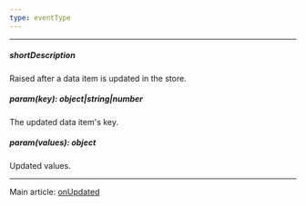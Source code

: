 ```yaml
---
type: eventType
---
```

---
##### shortDescription
Raised after a data item is updated in the store.

##### param(key): object|string|number
The updated data item's key.

##### param(values): object
Updated values.

---
Main article: [onUpdated](/api-reference/30%20Data%20Layer/Store/1%20Configuration/onUpdated.md '{basewidgetpath}/Configuration/#onUpdated')